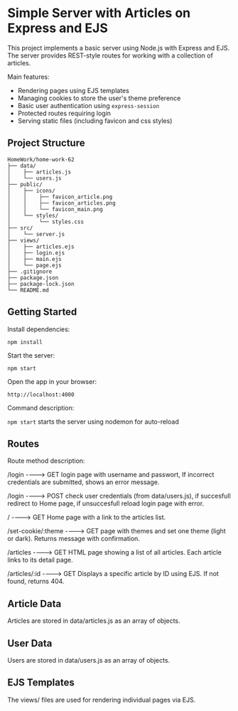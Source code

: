 # Simple Server with Articles on Express and EJS

This project implements a basic server using Node.js with Express and EJS. The server provides REST-style routes for working with a collection of articles.

Main features:

- Rendering pages using EJS templates
- Managing cookies to store the user's theme preference
- Basic user authentication using `express-session`
- Protected routes requiring login
- Serving static files (including favicon and css styles)

## Project Structure
```
HomeWork/home-work-62  
├── data/    
│    ├── articles.js    
│    └── users.js   
├── public/    
│    ├── icons/  
│    │    ├── favicon_article.png   
│    │    ├── favicon_articles.png    
│    │    └── favicon_main.png  
│    └── styles/  
│         └── styles.css   
├── src/    
│    └── server.js    
├── views/  
│    ├── articles.ejs  
│    ├── login.ejs  
│    ├── main.ejs   
│    └── page.ejs     
├── .gitignore     
├── package.json     
├── package-lock.json     
└── README.md     
```

## Getting Started

Install dependencies:

`npm install`

Start the server:

`npm start`

Open the app in your browser:

`http://localhost:4000`

Command	description:

`npm start`	starts the server using nodemon for auto-reload

## Routes
Route	method description:

/login	 ----> GET login page with username and passwort, If incorrect credentials are submitted, shows an error message.

/login	 ----> POST check user credentials (from data/users.js), if succesfull redirect to Home page, if unsuccesfull reload login page with error.

/	 ----> GET Home page with a link to the articles list.

/set-cookie/:theme  ----> GET page with themes and set one theme (light or dark). Returns message with confirmation.

/articles ----> GET	HTML page showing a list of all articles. Each article links to its detail page.

/articles/:id ----> GET	Displays a specific article by ID using EJS. If not found, returns 404.



## Article Data

Articles are stored in data/articles.js as an array of objects.


## User Data

Users are stored in data/users.js as an array of objects.


## EJS Templates

The views/ files are used for rendering individual pages via EJS.
